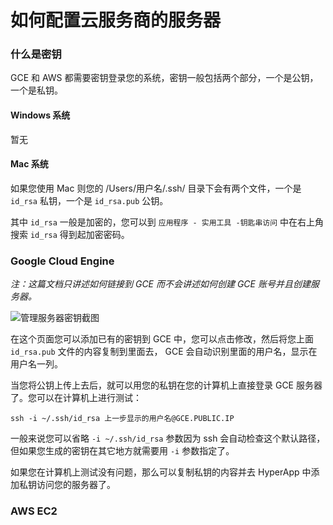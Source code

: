 # 如何配置云服务商的服务器

### 什么是密钥
GCE 和 AWS 都需要密钥登录您的系统，密钥一般包括两个部分，一个是公钥，一个是私钥。

#### Windows 系统

暂无


#### Mac 系统

如果您使用 Mac 则您的 /Users/用户名/.ssh/ 目录下会有两个文件，一个是 `id_rsa` 私钥，一个是 `id_rsa.pub` 公钥。


其中 `id_rsa` 一般是加密的，您可以到 `应用程序 - 实用工具 -钥匙串访问` 中在右上角搜索 `id_rsa` 得到起加密密码。


### Google Cloud Engine


*注：这篇文档只讲述如何链接到 GCE 而不会讲述如何创建 GCE 账号并且创建服务器。*


![管理服务器密钥截图](https://github.com/waylybaye/HyperApp-Guide/raw/master/images/gce-keys.png "管理服务器密钥")


在这个页面您可以添加已有的密钥到 GCE 中，您可以点击修改，然后将您上面 `id_rsa.pub` 文件的内容复制到里面去， GCE 会自动识别里面的用户名，显示在用户名一列。


当您将公钥上传上去后，就可以用您的私钥在您的计算机上直接登录 GCE 服务器了。您可以在计算机上进行测试：


`ssh -i ~/.ssh/id_rsa 上一步显示的用户名@GCE.PUBLIC.IP`


一般来说您可以省略 `-i ~/.ssh/id_rsa` 参数因为 ssh 会自动检查这个默认路径，但如果您生成的密钥在其它地方就需要用 `-i` 参数指定了。


如果您在计算机上测试没有问题，那么可以复制私钥的内容并去 HyperApp 中添加私钥访问您的服务器了。


### AWS EC2


